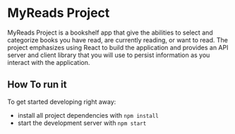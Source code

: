 # MyReads Project

MyReads Project is a bookshelf app that give the abilities to select and categorize books you have read, are currently reading, or want to read. The project emphasizes using React to build the application and provides an API server and client library that you will use to persist information as you interact with the application.

## How To run it 

To get started developing right away:

* install all project dependencies with `npm install`
* start the development server with `npm start`


